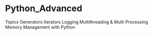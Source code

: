 # Python_Advanced

Topics
Generators
Iterators
Logging
Multithreading & Multi Processing
Memory Management with Python
